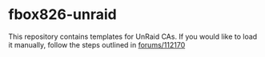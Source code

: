 # fbox826-unraid
This repository contains templates for UnRaid CAs. If you would like to load it manually, follow the steps outlined in [forums/112170](https://forums.unraid.net/topic/112170-allow-template-repositories-to-be-hosted-from-other-sources/#comment-1126265)
